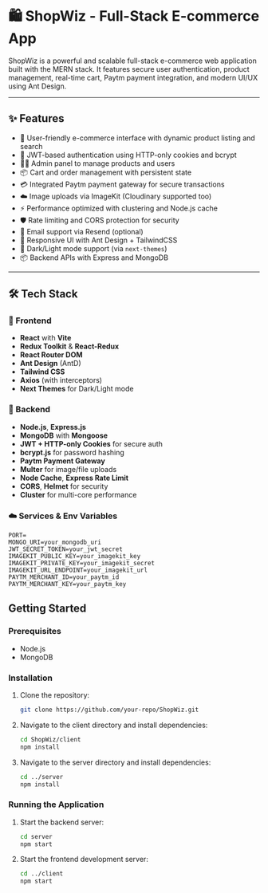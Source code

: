 # 🛍️ ShopWiz - Full-Stack E-commerce App

ShopWiz is a powerful and scalable full-stack e-commerce web application built with the MERN stack. It features secure user authentication, product management, real-time cart, Paytm payment integration, and modern UI/UX using Ant Design.

---

## ✨ Features

- 🛒 User-friendly e-commerce interface with dynamic product listing and search
- 🔐 JWT-based authentication using HTTP-only cookies and bcrypt
- 🧑‍💼 Admin panel to manage products and users
- 📦 Cart and order management with persistent state
- 💳 Integrated Paytm payment gateway for secure transactions
- ☁️ Image uploads via ImageKit (Cloudinary supported too)
- ⚡ Performance optimized with clustering and Node.js cache
- 🛡️ Rate limiting and CORS protection for security
- 📧 Email support via Resend (optional)
- 🎨 Responsive UI with Ant Design + TailwindCSS
- 🌙 Dark/Light mode support (via `next-themes`)
- 📦 Backend APIs with Express and MongoDB

---

## 🛠️ Tech Stack

### 📌 Frontend
- **React** with **Vite**
- **Redux Toolkit** & **React-Redux**
- **React Router DOM**
- **Ant Design** (AntD)
- **Tailwind CSS**
- **Axios** (with interceptors)
- **Next Themes** for Dark/Light mode

### 📌 Backend
- **Node.js**, **Express.js**
- **MongoDB** with **Mongoose**
- **JWT + HTTP-only Cookies** for secure auth
- **bcrypt.js** for password hashing
- **Paytm Payment Gateway**
- **Multer** for image/file uploads
- **Node Cache**, **Express Rate Limit**
- **CORS**, **Helmet** for security
- **Cluster** for multi-core performance

### ☁️ Services & Env Variables
```env
PORT=
MONGO_URI=your_mongodb_uri
JWT_SECRET_TOKEN=your_jwt_secret
IMAGEKIT_PUBLIC_KEY=your_imagekit_key
IMAGEKIT_PRIVATE_KEY=your_imagekit_secret
IMAGEKIT_URL_ENDPOINT=your_imagekit_url
PAYTM_MERCHANT_ID=your_paytm_id
PAYTM_MERCHANT_KEY=your_paytm_key
```

## Getting Started

### Prerequisites
- Node.js
- MongoDB

### Installation
1. Clone the repository:
   ```sh
   git clone https://github.com/your-repo/ShopWiz.git
   ```
2. Navigate to the client directory and install dependencies:
   ```sh
   cd ShopWiz/client
   npm install
   ```
3. Navigate to the server directory and install dependencies:
   ```sh
   cd ../server
   npm install
   ```

### Running the Application
1. Start the backend server:
   ```sh
   cd server
   npm start
   ```
2. Start the frontend development server:
   ```sh
   cd ../client
   npm start
   ```
